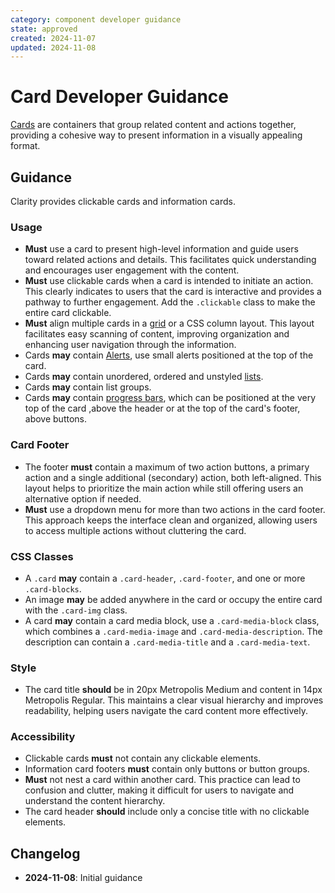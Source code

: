 ```yaml
---
category: component developer guidance
state: approved
created: 2024-11-07
updated: 2024-11-08
---
```


# Card Developer Guidance

[Cards](https://clarity.design/documentation/card) are containers that group related content and actions together, providing a cohesive way to present information in a visually appealing format.

## Guidance

Clarity provides clickable cards and information cards.

### Usage

- **Must** use a card to present high-level information and guide users toward related actions and details. This facilitates quick understanding and encourages user engagement with the content.
- **Must** use clickable cards when a card is intended to initiate an action. This clearly indicates to users that the card is interactive and provides a pathway to further engagement. Add the `.clickable` class to make the entire card clickable.
- **Must** align multiple cards in a [grid](https://clarity.design/documentation/grid) or a CSS column layout. This layout facilitates easy scanning of content, improving organization and enhancing user navigation through the information.
- Cards **may** contain [Alerts](https://clarity.design/documentation/alert), use small alerts positioned at the top of the card.
- Cards **may** contain unordered, ordered and unstyled [lists](https://clarity.design/documentation/list).
- Cards **may** contain list groups.
- Cards **may** contain [progress bars](https://clarity.design/documentation/progress), which can be positioned at the very top of the card ,above the header or at the top of the card's footer, above buttons.

### Card Footer

- The footer **must** contain a maximum of two action buttons, a primary action and a single additional (secondary) action, both left-aligned. This layout helps to prioritize the main action while still offering users an alternative option if needed.
- **Must** use a dropdown menu for more than two actions in the card footer. This approach keeps the interface clean and organized, allowing users to access multiple actions without cluttering the card.

### CSS Classes

- A `.card` **may** contain a `.card-header`, `.card-footer`, and one or more `.card-blocks`.
- An image **may** be added anywhere in the card or occupy the entire card with the `.card-img` class.
- A card **may** contain a card media block, use a `.card-media-block` class, which combines a `.card-media-image` and `.card-media-description`. The description can contain a `.card-media-title` and a `.card-media-text`.

### Style

- The card title **should** be in 20px Metropolis Medium and content in 14px Metropolis Regular. This maintains a clear visual hierarchy and improves readability, helping users navigate the card content more effectively.

### Accessibility

- Clickable cards **must** not contain any clickable elements.
- Information card footers **must** contain only buttons or button groups.
- **Must** not nest a card within another card. This practice can lead to confusion and clutter, making it difficult for users to navigate and understand the content hierarchy.
- The card header **should** include only a concise title with no clickable elements.

## Changelog

- **2024-11-08**: Initial guidance
